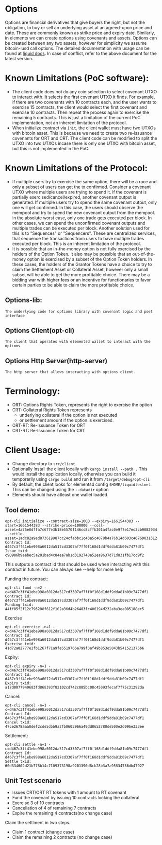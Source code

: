 # Options

Options are financial derivatives that give
buyers the right, but not the obligation, to buy or sell an underlying asset at
an agreed-upon price and date. These are commonly known as strike price and expiry date.
Similarly, in elements we can create options using covenants and assets. Options can be
created between any two assets, however for simplicity we assume bitcoin-lusd call options.
The detailed documentation with usage can be found at [liquid docs](https://docs.liquid.net/docs/swaps-and-smart-contracts#fully-collateralized-options-contracts-on-liquid). In case of conflict, refer
to the above document for the latest version.

# Known Limitations (PoC software):

- The client code does not do any coin selection to select covenant UTXO to interact
with. It selects the first covenant UTXO it finds. For example, if there are two covenants with 10 contracts each,
and the user wants to exercise 15 contracts, the client would select the first covenant and exercise 10 contracts.
Then repeat the process again to exercise the remaining 5 contracts. This is just a limitation of the current PoC
implementation, not an inherent limitation of the protocol.
- When initialize contract via `init`, the client wallet must have two UTXOs with bitcoin asset. This is because
we need to create two re-issuance covenants for ORT and CRT. The client code can be modified to split the UTXO
into two UTXOs incase there is only one UTXO with bitcoin asset, but this is not implemented in the PoC.

# Known Limitations of the Protocol:

- If multiple users try to exercise the same option, there will be a race and only a subset of users can get the tx confirmed. Consider a covenant UTXO where multiple users are trying to spend it. If the covenant is partially exercised/cancel/expired, another covenant output is generated. If multiple users try to spend the same covenant output, only one will get confirmed. In this case, the users should observe the mempool and try to spend the new covenant output from the mempool. In the absolute worst case, only one trade gets executed per block. In other cases, we can spend the unconfirmed covenant outputs and multiple trades can be executed per block. Another solution used for this is to "Sequences" or "Sequencers". These are centralized services, that sequence the transactions from users to have multiple trades executed per block. This is an inherent limitation of the protocol.
- It is possible that an in-the-money option is not fully exercised by the holders of the Option Token. It also may be possible that an out-of-the-money option is exercised by a subset of the Option Token holders. In these cases, the holders of the Grantor Tokens have a choice to try to claim the Settlement Asset or Collateral Asset, however only a small subset will be able to get the more profitable choice. There may be a bidding war with higher fees or an incentive for functionaries to favor certain parties to be able to claim the more profitable choice.


## Options-lib:
    The underlying code for options library with covenant logic and pset interface

## Options Client(opt-cli)
    The client that operates with elementsd wallet to interact with the options

## Options Http Server(http-server)
    The http server that allows interacting with options client.
# Terminology:

- ORT: Options Rights Token, represents the right to exercise the option
- CRT: Collateral Rights Token represents
    - underlying collateral if the option is not executed
    - or settlement amount if the option is exercised.
- ORT-RT: Re-Issuance Token for ORT
- CRT-RT: Re-Issuance Token for CRT

# Client Usage:

- Change directory to `src/client`
- Optionally Install the client locally with `cargo install --path .` This would install the application locally, otherwise
you can build it temporarily using `cargo build` and run it from `/target/debug/opt-cli`
- By default, the client looks for elementsd config `$HOME/liquidtestnet`. This can be changed using the `--datadir` option
- Elements should have atleast one wallet loaded.

## Tool demo:

```
opt-cli initialize --contract-size=1000 --expiry=1661544383 --start=1661544383 --strike-price=100000 --coll-asset=4a75e0dffa7c677e3b18e5570f146cc8cffb201a4fac0e9f7e17ec3cb9082934 --settle-asset=1adc82a9ed873619987cc24cfabbc1c43a5c4078b4a76b14d603c46769031512
Contract Id: d467c3ff41ebe998a6012da517cd3307af7ff0f168d1ddf9dda81b09c7477df1
Issue txid: c90986b9aabec5a281bad4c84ea7ab1d3192748a52ea9637d71d831fb17cc9f2
```
This outputs a contract id that should be used when interacting with this contract in future. You can always see --help for more help

Funding the contract:

```
opt-cli fund -n=2 -c=d467c3ff41ebe998a6012da517cd3307af7ff0f168d1ddf9dda81b09c7477df1
Contract Id: d467c3ff41ebe998a6012da517cd3307af7ff0f168d1ddf9dda81b09c7477df1
Funding txid: 44ff85f2f12c796208f612f102a36d4b26483fc406194d232aba3ea085188ec5
```

Exercise
```
opt-cli exercise -n=1 -c=d467c3ff41ebe998a6012da517cd3307af7ff0f168d1ddf9dda81b09c7477df1
Contract Id: d467c3ff41ebe998a6012da517cd3307af7ff0f168d1ddf9dda81b09c7477df1
Exercise txid: 41d72a02777e2fb1267f71a9fe5519766a799f3af49b853e5043b541521375b6
```

Expiry:

```
opt-cli expiry -n=1 -c=d467c3ff41ebe998a6012da517cd3307af7ff0f168d1ddf9dda81b09c7477df1
Contract Id: d467c3ff41ebe998a6012da517cd3307af7ff0f168d1ddf9dda81b09c7477df1
Expiry txid: a17d0077949683fd868393f82102cd742c885bc08c45093fecaf7f75c31292da
```

Cancel:

```
opt-cli cancel -n=1 -c=d467c3ff41ebe998a6012da517cd3307af7ff0f168d1ddf9dda81b09c7477df1
Contract Id: d467c3ff41ebe998a6012da517cd3307af7ff0f168d1ddf9dda81b09c7477df1
Cancel txid: 47ce2678aaa0def2cde5dbb9a2fb0605966a49dd0652780de500e2d096e333ee
```

Settlement:

```
opt-cli settle -n=1 -c=d467c3ff41ebe998a6012da517cd3307af7ff0f168d1ddf9dda81b09c7477df1
Contract Id: d467c3ff41ebe998a6012da517cd3307af7ff0f168d1ddf9dda81b09c7477df1
Settle txid: 60d334602d21b778b14c7109373198a9201390d8cb28b3a7a95834736db47927
```


## Unit Test scenario

- Issues CRT/ORT RT tokens with 1 amount to RT covenant
- Fund the covenant by issuing 10 contracts locking the collateral
- Exercise 3 of 10 contracts
- Cancellation of 4 of remaining 7 contracts
- Expire the remaining 4 contracts(no change case)

Claim the settlment in two steps.

- Claim 1 contract (change case)
- Claim the remaining 2 contracts (no change case)